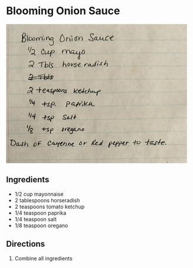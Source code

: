 # Blooming Onion Sauce

![Recipe Scan](/static/images/blooming-onion-sauce.jpg "Recipe Scan")

## Ingredients
- 1/2 cup mayonnaise
- 2 tablespoons horseradish
- 2 teaspoons tomato ketchup
- 1/4 teaspoon paprika
- 1/4 teaspoon salt
- 1/8 teaspoon oregano

## Directions
1. Combine all ingredients